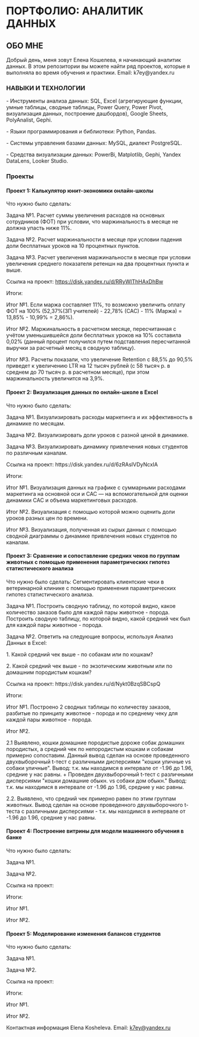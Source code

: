 <h1>ПОРТФОЛИО: АНАЛИТИК ДАННЫХ</h1>
<h2>ОБО МНЕ </h2>
Добрый день, меня зовут Елена Кошелева, я начинающий аналитик данных.
В этом репозитории вы можете найти ряд проектов, которые я выполняла во время обучения и практики. Email: k7ey@yandex.ru

<h3>НАВЫКИ И ТЕХНОЛОГИИ</h3>
<p>- Инструменты анализа данных: SQL, Excel (агрегирующие функции, умные таблицы, сводные таблицы, Power Query, Power Pivot, визуализация данных, построение дашбордов), Google Sheets, PolyAnalist, Gephi.
<p>- Языки программирования и библиотеки: Python, Pandas.
<p>- Системы управления базами данных: MySQL, диалект PostgreSQL.
<p>- Средства визуализации данных: PowerBi, Matplotlib, Gephi, Yandex DataLens, Looker Studio.

### Проекты

#### Проект 1: Калькулятор юнит-экономики онлайн-школы

Что нужно было сделать:

Задача №1.
Расчет суммы увеличения расходов на основных сотрудников (ФОТ) при условии, что маржинальность в месяце не должна упасть ниже 11%.

Задача №2.
Расчет маржинальности в месяце при условии падения доли бесплатных уроков на 10 процентных пунктов.

Задача №3.
Расчет увеличения маржинальности в месяце при условии увеличения среднего показателя ретеншн на два процентных пункта и выше.

Ссылка на проект: https://disk.yandex.ru/d/RRyWIThHAxDhBw 
<p> Итоги:

<p> Итог №1. Если маржа составляет 11%, то возможно увеличить оплату ФОТ  на 100% (52,37%(ЗП учителей) - 22,78% (САС) - 11% (Маржа) = 13,85% - 10,99% = 2,86%).
<p> Итог №2. Маржинальность в расчетном месяце, пересчитанная с учётом уменьшившейся доли бесплатных уроков на 10% составила 0,02% (данный процент получился путем подставления пересчитанной выручки за расчетный месяц в сводную таблицу). 
<p> Итог №3. Расчеты показали, что увеличение Retention c 88,5% до 90,5% приведет к увеличению LTR на 12 тысяч рублей (с 58 тысяч р. в среднем до 70 тысяч р. в расчетном месяце), при этом маржинальность увеличится на 3,9%.

#### Проект 2: Визуализация данных по онлайн-школе в Excel

<p> Что нужно было сделать:
  
<p> Задача №1. Визуализировать расходы маркетинга и их эффективность в динамике по месяцам.
<p> Задача №2. Визуализировать доли уроков с разной ценой в динамике.
<p> Задача №3. Визуализировать динамику привлечения новых студентов по различным каналам. 

<p> Ссылка на проект: https://disk.yandex.ru/d/6zRAsIVDyNcxIA 
<p> Итоги:

<p> Итог №1. Визуализация данных на графике с суммарными расходами маркетинга на основной оси и CAC — на вспомогательной для оценки динамики CAC и объема маркетинговых расходов.
<p> Итог №2. Визуализация с помощью которой можно оценить доли уроков разных цен по времени.
<p> Итог №3. Визуализация, полученная из сырых данных с помощью сводной диаграммы о динамике привлечения новых студентов по каналам.


#### Проект 3: Сравнение и сопоставление средних чеков по группам животных с помощью применения параметрических гипотез статистического анализа

<p> Что нужно было сделать: Сегментировать клиентские чеки в ветеринарной клинике с помощью применения параметрических гипотез статистического анализа.

<p> Задача №1. Построить сводную таблицу, по которой видно, какое количество заказов было для каждой пары животное - порода. Построить сводную таблицу, по которой видно, какой средний чек был для каждой пары животное - порода.
<p> Задача №2. Ответить на следующие вопросы, используя Анализ Данных в Excel:

<p> 1. Какой средний чек выше - по собакам или по кошкам?
<p> 2. Какой средний чек выше - по экзотическим животным или по домашним породистым кошкам?

<p> Ссылка на проект: https://disk.yandex.ru/d/Nykt0BzqSBCspQ

<p> Итоги:

<p> Итог №1. Построено 2 сводных таблицы по количеству заказов, разбитые по принципу животное - порода и по среднему чеку для каждой пары животное - порода.
 
<p> Итог №2. 
<p>    2.1 Выявлено, кошки домашние породистые дороже собак домашних породистых, а средний чек по непородистым кошкам и собакам примерно сопоставим.  Данный вывод сделан на основе проведенного  двухвыборочный t-тест с различными дисперсиями "кошки уличные vs собаки уличные". Вывод: т.к. мы находимся в интервале от -1.96 до 1.96, средние у нас равны. + Проведен  двухвыборочный t-тест с различными дисперсиями "кошки домашние обыкн. vs собаки дом обыкн." Вывод: т.к. мы находимся в интервале от -1.96 до 1.96, средние у нас равны.
<p>    2.2. Выявлено, что средний чек примерно равен по этим группам животных. Вывод сделан на основе проведенного  двухвыборочного t-теста с различными дисперсиями  - т.к. мы находимся в интервале от -1.96 до 1.96, средние у нас равны.


#### Проект 4: Построение витрины для модели машинного обучения в банке

<p> Что нужно было сделать:

<p> Задача №1.
<p> Задача №2.

<p> Ссылка на проект:

<p> Итоги:

<p> Итог №1.
<p> Итог №2.

#### Проект 5: Моделирование изменения балансов студентов

<p> Что нужно было сделать:

<p> Задача №1.
<p> Задача №2.

<p> Ссылка на проект:

<p> Итоги:

<p> Итог №1.
<p> Итог №2.

Контактная информация
Elena Kosheleva. Email: k7ey@yandex.ru


  

<!---
Elena-DAS/Elena-DAS is a ✨ special ✨ repository because its `README.md` (this file) appears on your GitHub profile.
You can click the Preview link to take a look at your changes.
--->
